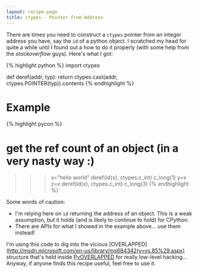 ```yaml
---
layout: recipe-page
title: ctypes - Pointer from Address
---
```


There are times you need to construct a `ctypes` pointer from an integer address you have, 
say the `id` of a python object. I scratched my head for quite a while until I found out a how 
to do it properly (with some help from the *stackoverflow* guys). Here's what I got:

{% highlight python %}
import ctypes

def deref(addr, typ):
    return ctypes.cast(addr, ctypes.POINTER(typ)).contents
{% endhighlight %}

Example
=======

{% highlight pycon %}
# get the ref count of an object (in a very nasty way :)
>>> x="hello world"
>>> deref(id(x), ctypes.c_int)
c_long(1)
>>> y=x
>>> z=x
>>> deref(id(x), ctypes.c_int)
c_long(3)
{% endhighlight %}

Some words of caution:
* I'm relying here on `id` returning the address of an object. This is a weak assumption, 
  but it holds (and is likely to continue to hold) for CPython. 
* There are APIs for what I showed in the example above... use them instead!

I'm using this code to dig into the vicious 
[OVERLAPPED](http://msdn.microsoft.com/en-us/library/ms684342(v=vs.85%29.aspx) structure that's held 
inside [PyOVERLAPPED](http://docs.activestate.com/activepython/2.4/pywin32/PyOVERLAPPED.html) 
for really low-level hacking... Anyway, if anyone finds this recipe useful, feel free to use it.

